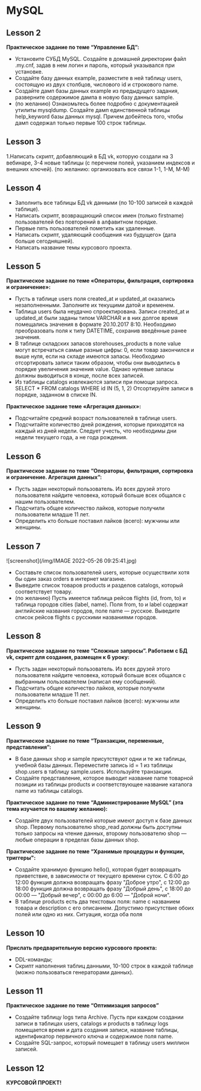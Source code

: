 # **MySQL**


## **Lesson 2**
**Практическое задание по теме “Управление БД”:**
- Установите СУБД MySQL. Создайте в домашней директории файл .my.cnf, задав в нем логин и пароль, который указывался при установке.
- Создайте базу данных example, разместите в ней таблицу users, состоящую из двух столбцов, числового id и строкового name.
- Создайте дамп базы данных example из предыдущего задания, разверните содержимое дампа в новую базу данных sample.
- (по желанию) Ознакомьтесь более подробно с документацией утилиты mysqldump. Создайте дамп единственной таблицы help_keyword базы данных mysql. Причем добейтесь того, чтобы дамп содержал только первые 100 строк таблицы.

## **Lesson 3**

1.Написать cкрипт, добавляющий в БД vk, которую создали на 3 вебинаре, 3-4 новые таблицы (с перечнем полей, указанием индексов и внешних ключей).
(по желанию: организовать все связи 1-1, 1-М, М-М)


## **Lesson 4**

- Заполнить все таблицы БД vk данными (по 10-100 записей в каждой таблице).
- Написать скрипт, возвращающий список имен (только firstname) пользователей без повторений в алфавитном порядке.
- Первые пять пользователей пометить как удаленные.
- Написать скрипт, удаляющий сообщения «из будущего» (дата больше сегодняшней).
- Написать название темы курсового проекта.

## **Lesson 5**

**Практическое задание по теме «Операторы, фильтрация, сортировка и ограничение»:**
- Пусть в таблице users поля created_at и updated_at оказались незаполненными. Заполните их текущими датой и временем.
- Таблица users была неудачно спроектирована. Записи created_at и updated_at были заданы типом VARCHAR и в них долгое время помещались значения в формате 20.10.2017 8:10. Необходимо преобразовать поля к типу DATETIME, сохранив введённые ранее значения.
- В таблице складских запасов storehouses_products в поле value могут встречаться самые разные цифры: 0, если товар закончился и выше нуля, если на складе имеются запасы. Необходимо отсортировать записи таким образом, чтобы они выводились в порядке увеличения значения value. Однако нулевые запасы должны выводиться в конце, после всех записей.
- Из таблицы catalogs извлекаются записи при помощи запроса. SELECT * FROM catalogs WHERE id IN (5, 1, 2) Отсортируйте записи в порядке, заданном в списке IN.

**Практическое задание теме «Агрегация данных»:**
- Подсчитайте средний возраст пользователей в таблице users.
- Подсчитайте количество дней рождения, которые приходятся на каждый из дней недели. Следует учесть, что необходимы дни недели текущего года, а не года рождения.


## **Lesson 6**

**Практическое задание по теме “Операторы, фильтрация, сортировка и ограничение. Агрегация данных”:**

- Пусть задан некоторый пользователь. Из всех друзей этого пользователя найдите человека, который больше всех общался с нашим пользователем.
- Подсчитать общее количество лайков, которые получили пользователи младше 11 лет.
- Определить кто больше поставил лайков (всего): мужчины или женщины.

## **Lesson 7**
![screenshot](/img/IMAGE 2022-05-26 09:25:41.jpg)
- Составьте список пользователей users, которые осуществили хотя бы один заказ orders в интернет магазине.
- Выведите список товаров products и разделов catalogs, который соответствует товару.
- (по желанию) Пусть имеется таблица рейсов flights (id, from, to) и таблица городов cities (label, name). Поля from, to и label содержат английские названия городов, поле name — русское. Выведите список рейсов flights с русскими названиями городов.


## **Lesson 8**

**Практическое задание по теме “Сложные запросы”. Работаем с БД vk, скрипт для создания, размещен к 6 уроку:**
- Пусть задан некоторый пользователь. Из всех друзей этого пользователя найдите человека, который больше всех общался с выбранным пользователем (написал ему сообщений).
- Подсчитать общее количество лайков, которые получили пользователи младше 11 лет.
- Определить кто больше поставил лайков (всего): мужчины или женщины.

## **Lesson 9**
**Практическое задание по теме “Транзакции, переменные, представления”:**
- В базе данных shop и sample присутствуют одни и те же таблицы, учебной базы данных. Переместите запись id = 1 из таблицы shop.users в таблицу sample.users. Используйте транзакции.
- Создайте представление, которое выводит название name товарной позиции из таблицы products и соответствующее название каталога name из таблицы catalogs.

**Практическое задание по теме “Администрирование MySQL” (эта тема изучается по вашему желанию):**
- Создайте двух пользователей которые имеют доступ к базе данных shop. Первому пользователю shop_read должны быть доступны только запросы на чтение данных, второму пользователю shop — любые операции в пределах базы данных shop.

**Практическое задание по теме “Хранимые процедуры и функции, триггеры":**
- Создайте хранимую функцию hello(), которая будет возвращать приветствие, в зависимости от текущего времени суток. С 6:00 до 12:00 функция должна возвращать фразу "Доброе утро", с 12:00 до 18:00 функция должна возвращать фразу "Добрый день", с 18:00 до 00:00 — "Добрый вечер", с 00:00 до 6:00 — "Доброй ночи".
- В таблице products есть два текстовых поля: name с названием товара и description с его описанием. Допустимо присутствие обоих полей или одно из них. Ситуация, когда оба поля 



## **Lesson 10**

**Прислать предварительную версию курсового проекта:**
- DDL-команды;
- Скрипт наполнения таблиц данными, 10-100 строк в каждой таблице (можно пользоваться генераторами данных).


## **Lesson 11**

**Практическое задание по теме “Оптимизация запросов”**

- Создайте таблицу logs типа Archive. Пусть при каждом создании записи в таблицах users, catalogs и products в таблицу logs помещается время и дата создания записи, название таблицы, идентификатор первичного ключа и содержимое поля name.
- Создайте SQL-запрос, который помещает в таблицу users миллион записей.


## **Lesson 12**

**КУРСОВОЙ ПРОЕКТ!**



